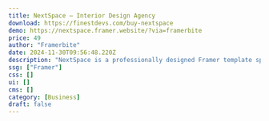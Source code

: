 ```yaml
---
title: NextSpace — Interior Design Agency
download: https://finestdevs.com/buy-nextspace
demo: https://nextspace.framer.website/?via=framerbite
price: 49
author: "Framerbite"
date: 2024-11-30T09:56:48.220Z
description: "NextSpace is a professionally designed Framer template specifically created for businesses in the interior design and architecture, renovation, and building industries."
ssg: ["Framer"]
css: []
ui: []
cms: []
category: [Business]
draft: false
---
```

